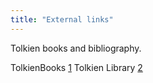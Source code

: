 ```yaml
---
title: "External links"
---
```


Tolkien books and bibliography.

TolkienBooks [1](http://www.tolkienbooks.net) Tolkien Library
[2](http://www.tolkienlibrary.com)